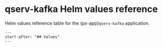 ```{px-app-values} qserv-kafka
```

# qserv-kafka Helm values reference

Helm values reference table for the {px-app}`qserv-kafka` application.

```{include} ../../../applications/qserv-kafka/README.md
---
start-after: "## Values"
---
```
